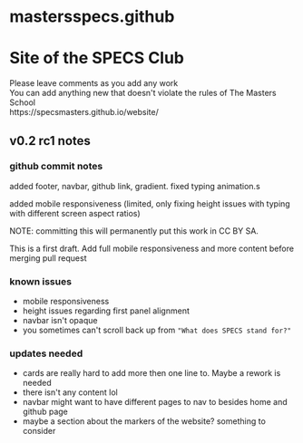 # mastersspecs.github
# Site of the SPECS Club
<p> Please leave comments as you add any work
<br>You can add anything new that doesn't violate the rules of The Masters School
<br>https://specsmasters.github.io/website/</p>

## v0.2 rc1 notes
### github commit notes
 added footer, navbar, github link, gradient. fixed typing animation.s

 added mobile responsiveness (limited, only fixing height issues with typing with different screen aspect ratios)

NOTE: committing this will permanently put this work in CC BY SA.

This is a first draft. Add full mobile responsiveness and more content before merging pull request
### known issues
- mobile responsiveness
- height issues regarding first panel alignment
- navbar isn't opaque
- you sometimes can't scroll back up from `"What does SPECS stand for?"`
### updates needed
- cards are really hard to add more then one line to. Maybe a rework is needed
- there isn't any content lol
- navbar might want to have different pages to nav to besides home and github page
- maybe a section about the markers of the website? something to consider
